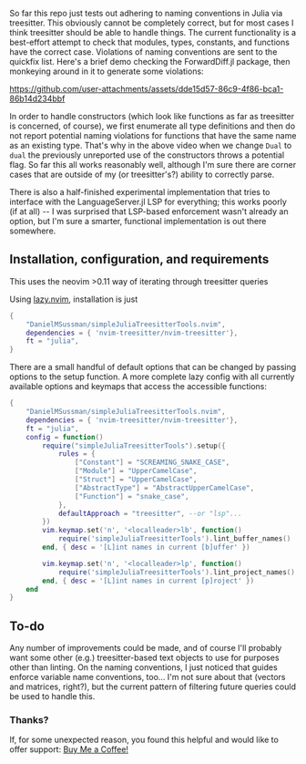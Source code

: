 So far this repo just tests out adhering to naming conventions in Julia via treesitter.
This obviously cannot be completely correct, but for most cases I think treesitter should be able to handle things.
The current functionality is a best-effort attempt to check that modules, types, constants, and functions have the correct case.
Violations of naming conventions are sent to the quickfix list.
Here's a brief demo checking the ForwardDiff.jl package, then monkeying around in it to generate some violations:

https://github.com/user-attachments/assets/dde15d57-86c9-4f86-bca1-86b14d234bbf

In order to handle constructors (which look like functions as far as treesitter is concerned, of course), we first enumerate all type definitions and then do not report potential naming violations for functions that have the same name as an existing type. That's why in the above video when we change `Dual` to `dual` the previously unreported use of the constructors throws a potential flag.
So far this all works reasonably well, although I'm sure there are corner cases that are outside of my (or treesitter's?) ability to correctly parse.

There is also a half-finished experimental implementation that tries to interface with the LanguageServer.jl LSP for everything; this works poorly (if at all) -- I was surprised that LSP-based enforcement wasn't already an option, but I'm sure a smarter, functional implementation is out there somewhere.

## Installation, configuration, and requirements

This uses the neovim >0.11 way of iterating through treesitter queries

Using [lazy.nvim](https://github.com/folke/lazy.nvim), installation is just
```lua 
{
    "DanielMSussman/simpleJuliaTreesitterTools.nvim",
    dependencies = { 'nvim-treesitter/nvim-treesitter'},
    ft = "julia",
}
```

There are a small handful of default options that can be changed by passing options to the setup function. A more complete lazy config with all currently available options and keymaps that access the accessible functions:
```lua
{
    "DanielMSussman/simpleJuliaTreesitterTools.nvim",
    dependencies = { 'nvim-treesitter/nvim-treesitter'},
    ft = "julia",
    config = function()
        require("simpleJuliaTreesitterTools").setup({
            rules = {
                ["Constant"] = "SCREAMING_SNAKE_CASE",
                ["Module"] = "UpperCamelCase",
                ["Struct"] = "UpperCamelCase",
                ["AbstractType"] = "AbstractUpperCamelCase",
                ["Function"] = "snake_case",
            },
            defaultApproach = "treesitter", --or "lsp"...
        })
        vim.keymap.set('n', '<localleader>lb', function()
            require('simpleJuliaTreesitterTools').lint_buffer_names()
        end, { desc = '[L]int names in current [b]uffer' })

        vim.keymap.set('n', '<localleader>lp', function()
            require('simpleJuliaTreesitterTools').lint_project_names()
        end, { desc = '[L]int names in current [p]roject' })
    end
}
```

## To-do

Any number of improvements could be made, and of course I'll probably want some other (e.g.) treesitter-based text objects to use for purposes other than linting. 
On the naming conventions, I just noticed that guides enforce variable name conventions, too... I'm not sure about that (vectors and matrices, right?), but the current pattern of filtering future queries could be used to handle this.


### Thanks?

If, for some unexpected reason, you found this helpful and would like to offer support: [Buy Me a Coffee!](https://www.buymeacoffee.com/danielmsussman)
